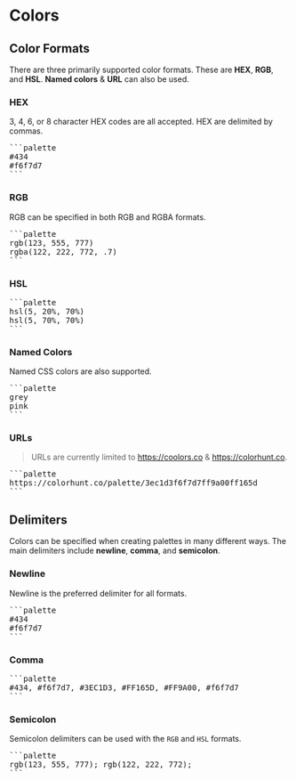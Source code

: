 # Colors

## Color Formats

There are three primarily supported color formats.
These are **HEX**, **RGB**, and **HSL**. **Named colors** & **URL** can also be used.

### HEX

3, 4, 6, or 8 character HEX codes are all accepted.
HEX are delimited by commas.

<pre>
```palette
#434
#f6f7d7
```
</pre>

### RGB

RGB can be specified in both RGB and RGBA formats.

<pre>
```palette
rgb(123, 555, 777)
rgba(122, 222, 772, .7)
```
</pre>

### HSL

<pre>
```palette
hsl(5, 20%, 70%)
hsl(5, 70%, 70%)
```
</pre>

### Named Colors

Named CSS colors are also supported.

<pre>
```palette
grey
pink
```
</pre>

### URLs

> URLs are currently limited to <https://coolors.co> & <https://colorhunt.co>.

<pre>
```palette
https://colorhunt.co/palette/3ec1d3f6f7d7ff9a00ff165d
```
</pre>

## Delimiters

Colors can be specified when creating palettes in many different ways.
The main delimiters include **newline**, **comma**, and **semicolon**.

### Newline

Newline is the preferred delimiter for all formats.

<pre>
```palette
#434
#f6f7d7
```
</pre>

### Comma

<pre>
```palette
#434, #f6f7d7, #3EC1D3, #FF165D, #FF9A00, #f6f7d7
```
</pre>

### Semicolon

Semicolon delimiters can be used with the `RGB` and `HSL` formats.

<pre>
```palette
rgb(123, 555, 777); rgb(122, 222, 772);
```
</pre>